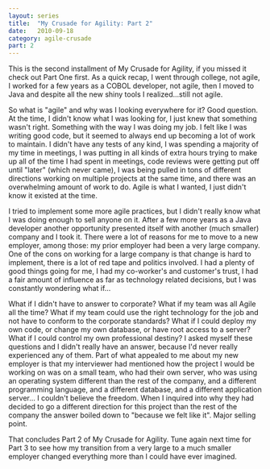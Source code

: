 ```yaml
---
layout: series
title:  "My Crusade for Agility: Part 2"
date:   2010-09-18
category: agile-crusade
part: 2
---
```


This is the second installment of My Crusade for Agility, if you missed it
check out Part One first.  As a quick recap, I went through college, not agile,
I worked for a few years as a COBOL developer, not agile, then I moved to Java
and despite all the new shiny tools I realized...still not agile.


So what is "agile" and why was I looking everywhere for it? Good question. At
the time, I didn't know what I was looking for, I just knew that something
wasn't right. Something with the way I was doing my job. I felt like I was
writing good code, but it seemed to always end up becoming a lot of work to
maintain. I didn't have any tests of any kind, I was spending a majority of my
time in meetings, I was putting in all kinds of extra hours trying to make up
all of the time I had spent in meetings, code reviews were getting put off until
"later" (which never came), I was being pulled in tons of different directions
working on multiple projects at the same time, and there was an overwhelming
amount of work to do. Agile is what I wanted, I just didn't know it existed at
the time.


I tried to implement some more agile practices, but I didn't really know what I
was doing enough to sell anyone on it. After a few more years as a Java developer
another opportunity presented itself with another (much smaller) company and I
took it. There were a lot of reasons for me to move to a new employer, among
those: my prior employer had been a very large company. One of the cons on
working for a large company is that change is hard to implement, there is a lot
of red tape and politics involved. I had a plenty of good things going for me,
I had my co-worker's and customer's trust, I had a fair amount of influence as
far as technology related decisions, but I was constantly wondering what if...


What if I didn't have to answer to corporate? What if my team was all Agile all
the time? What if my team could use the right technology for the job and not
have to conform to the corporate standards? What if I could deploy my own code,
or change my own database, or have root access to a server? What if I could
control my own professional destiny?
I asked myself these questions and I didn't really have an answer, because I'd
never really experienced any of them. Part of what appealed to me about my new
employer is that my interviewer had mentioned how the project I would be working
on was on a small team, who had their own server, who was using an operating
system different than the rest of the company, and a different programming
language, and a different database, and a different application server... I
couldn't believe the freedom. When I inquired into why they had decided to go a
different direction for this project than the rest of the company the answer
boiled down to "because we felt like it". Major selling point.


That concludes Part 2 of My Crusade for Agility. Tune again next time for Part 3
to see how my transition from a very large to a much smaller employer changed
everything more than I could have ever imagined.
